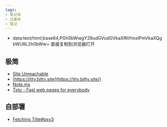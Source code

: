 ```yaml
---
tags:
- 笔记本
- 记事本
- 笔记
---
```

- data:text/html;base64,PGh0bWwgY29udGVudGVkaXRhYmxlPmVkaXQgbWU8L2h0bWw+
直接复制到浏览器打开



## 极简

- [Site Unreachable](https://telegra.ph/)
- [https://itty.bitty.site](https://itty.bitty.site/)
- [Note.ms](https://note.ms/)
- [Txto - Fast web pages for everybody](https://txto.eu.org/)

## 自部署

- [Fetching Title#psv3](https://b3log.org/siyuan/)